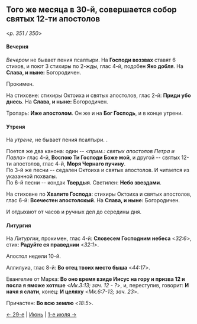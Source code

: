 
## Того же месяца в 30-й, совершается собор святых 12-ти апостолов

<*p. 351 / 350*>

#### Вечерня

*Вечером* не бывает пения псалтыри. На **Господи воззвах** ставят 6 стихов, и поют 3 стихиры по 2-жды, 
глас 4-й, подобен **Яко добля**. На **Слава, и ныне:** Богородичен.  

Прокимен.  

На стиховне: стихиры Октоиха и святых апостолов, глас 2-й: **Приди убо днесь**. На **Слава, и ныне:** Богородичен. 

Тропарь: **Иже апостолом**. Он же и на **Бог Господь**, и в конце утрени.   

#### Утреня

На *утрене*, не бывает пения псалтыри. . 

Поется же два канона: один -- <*прим.: святых апостолов Петра и Павла*> глас 4-й, **Воспою Ти Господи Боже мой**, 
и другой -- святых 12-ти апостолов, глас 4-й, **Моря Чернаго пучину**.  
По 3-й же песни -- седален Октоиха и святых апостолов. И читается из указанной похвалы.  
По 6-й песни -- кондак **Твердыя**. 
Светилен: **Небо звездами**. 

На стиховне по **Хвалите Господа**: стихиры Октоиха и святых апостолов, глас 6-й: **Всечестен апостолскый**. 
На **Слава, и ныне:** Богородичен. 

И отдыхают от часов и ручных дел до середины дня. 

#### Литургия

На *Литургии*, прокимен, глас 4-й: **Словесем Господним небеса** <*32:6*>, 
стих: **Радуйте ся праведнии** <*32:1*>. 

Апостол недели 10-й. 

Аллилуиа, глас 8-й: **Во отец твоих место быша** <*44:17*>. 

Евангелие от Марка: **Во оно время взиде Иисус на гору и призва 12 и посла я яможе хотяше** <*Мк.3:13; зач. 12 - ?*>, 
и, переступив, говорит: **И начя я слати**, конец: **И целяху** <*Мк.6:7-13; зач. 23*>. 

Причастен: **Во всю землю** <*18:5*>.

[← 29-е](06_29_AST.ru.md) | [Июнь](README.md#30-й) | [1-е июля →](../07_july/07_01_AST.ru.md)
